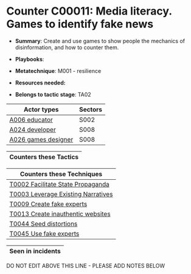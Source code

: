 # Counter C00011: Media literacy. Games to identify fake news

* **Summary**: Create and use games to show people the mechanics of disinformation, and how to counter them. 

* **Playbooks**: 

* **Metatechnique**: M001 - resilience

* **Resources needed:** 

* **Belongs to tactic stage**: TA02


| Actor types | Sectors |
| ----------- | ------- |
| [A006 educator](../generated_pages/actortypes/A006.md) | S002 |
| [A024 developer](../generated_pages/actortypes/A024.md) | S008 |
| [A026 games designer](../generated_pages/actortypes/A026.md) | S008 |



| Counters these Tactics |
| ---------------------- |



| Counters these Techniques |
| ------------------------- |
| [T0002 Facilitate State Propaganda](../generated_pages/techniques/T0002.md) |
| [T0003 Leverage Existing Narratives](../generated_pages/techniques/T0003.md) |
| [T0009 Create fake experts](../generated_pages/techniques/T0009.md) |
| [T0013 Create inauthentic websites](../generated_pages/techniques/T0013.md) |
| [T0044 Seed distortions](../generated_pages/techniques/T0044.md) |
| [T0045 Use fake experts](../generated_pages/techniques/T0045.md) |



| Seen in incidents |
| ----------------- |


DO NOT EDIT ABOVE THIS LINE - PLEASE ADD NOTES BELOW